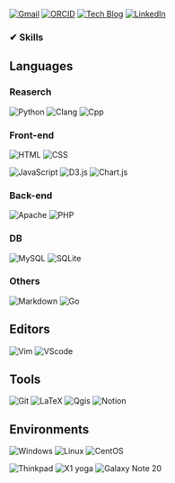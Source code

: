 [![Gmail](https://img.shields.io/badge/kilho.baek@gmail.com-EA4335?style=flat-square&logo=Gmail&logoColor=white&link=mailto:kilho.baek@gmail.com)](mailto:kilho.baek@gmail.com)
[![ORCID](https://img.shields.io/badge/ORCID-A6CE39?style=flat-square&logo=ORCID&logoColor=white&link=https://orcid.org/0000-0002-2703-7810)](https://orcid.org/0000-0002-2703-7810)
[![Tech Blog](https://img.shields.io/badge/dev--sci-lightgrey?style=flat-square&logo=GitHub&logoColor=181717&link=https://github.io/dev-sci/)](https://github.io/dev-sci/)
[![LinkedIn](https://img.shields.io/badge/LinkedIn-lightgrey?style=flat-square&logo=LinkedIn&logoColor=0A66C2&link=)]()
<!-- [![Linktree](https://img.shields.io/badge/Linktree-lightgrey?style=flat-square&logo=Linktree&logoColor=39E09B&link=https://linktr.ee/dev_sci)](https://linktr.ee/dev_sci) -->

### ✔ Skills
## Languages
### Reaserch
![Python](https://img.shields.io/badge/Python-3776AB?style=flat-square&logo=Python&logoColor=white)
![Clang](https://img.shields.io/badge/C--lang-A8B9CC?style=flat-square&logo=C&logoColor=white)
![Cpp](https://img.shields.io/badge/C++-00599C?style=flat-square&logo=C++&logoColor=white)

### Front-end
![HTML](https://img.shields.io/badge/HTML5-E34F26?style=flat-square&logo=HTML5&logoColor=white)
![CSS](https://img.shields.io/badge/CSS3-1572B6?style=flat-square&logo=CSS3&logoColor=white)

![JavaScript](https://img.shields.io/badge/JavaScript-F7DF1E?style=flat-square&logo=JavaScript&logoColor=white)
![D3.js](https://img.shields.io/badge/D3.js-F9A03C?style=flat-square&logo=D3.js&logoColor=white)
![Chart.js](https://img.shields.io/badge/Chart.js-FF6384?style=flat-square&logo=Chart.js&logoColor=white)

### Back-end
![Apache](https://img.shields.io/badge/Apache-D22128?style=flat-square&logo=Apache&logoColor=white)
![PHP](https://img.shields.io/badge/PHP-D22128?style=flat-square&logo=PHP&logoColor=white)

### DB
![MySQL](https://img.shields.io/badge/MySQL-4479A1?style=flat-square&logo=MySQL&logoColor=white)
![SQLite](https://img.shields.io/badge/SQLite-003B57?style=flat-square&logo=SQLite&logoColor=white)

### Others
![Markdown](https://img.shields.io/badge/Markdown-000000?style=flat-square&logo=Markdown&logoColor=white)
![Go](https://img.shields.io/badge/Go-00ADD8?style=flat-square&logo=Go&logoColor=white)

## Editors
![Vim](https://img.shields.io/badge/Vim-lightgrey?style=flat-square&logo=Vim&logoColor=019733)
![VScode](https://img.shields.io/badge/VScode-lightgrey?style=flat-square&logo=Visual%20Studio%20Code&logoColor=007ACC)

## Tools
![Git](https://img.shields.io/badge/Git-F05032?style=flat-square&logo=Git&logoColor=white)
![LaTeX](https://img.shields.io/badge/LaTeX-008080?style=flat-square&logo=LaTeX&logoColor=white)
![Qgis](https://img.shields.io/badge/Qgis-589632?style=flat-square&logo=Qgis&logoColor=white)
![Notion](https://img.shields.io/badge/Notion-000000?style=flat-square&logo=Notion&logoColor=white)

## Environments
![Windows](https://img.shields.io/badge/Windows-0078D6?style=flat-square&logo=Windows&logoColor=white)
![Linux](https://img.shields.io/badge/Linux-FCC624?style=flat-square&logo=Linux&logoColor=white)
![CentOS](https://img.shields.io/badge/CentOS-262577?style=flat-square&logo=CentOS&logoColor=white)

![Thinkpad](https://img.shields.io/badge/Thinkpad-E2231A?style=flat-square&logo=Lenovo&logoColor=white)
![X1 yoga](https://img.shields.io/badge/X1_yoga-EE2624?style=flat-square&logo=ThinkPad&logoColor=white)
![Galaxy Note 20](https://img.shields.io/badge/Galaxy_Note_20-1428A0?style=flat-square&logo=Samsung&logoColor=white)

<!---
<img src="https://img.shields.io/badge/CMake-lightgrey?style=flat-square&logo=CMake&logoColor=064F8C"/>
<img src="https://img.shields.io/badge/Windows_Terminal-lightgrey?style=flat-square&logo=Windows Terminal&logoColor=4D4D4D"/>

<img src="https://img.shields.io/badge/Blender-lightgrey?style=flat-square&logo=Blender&logoColor=F5792A"/>
<img src="https://img.shields.io/badge/Django-lightgrey?style=flat-square&logo=Django&logoColor=092E20"/>
<img src="https://img.shields.io/badge/Docker-lightgrey?style=flat-square&logo=Docker&logoColor=2496ED"/>
<img src="https://img.shields.io/badge/Kubernetes-lightgrey?style=flat-square&logo=Kubernetes&logoColor=326CE5"/>
<img src="https://img.shields.io/badge/Mendeley-lightgrey?style=flat-square&logo=Mendeley&logoColor=9D1620"/>
<img src="https://img.shields.io/badge/MongoDB-lightgrey?style=flat-square&logo=MongoDB&logoColor=47A248"/>
<img src="https://img.shields.io/badge/Node.js-lightgrey?style=flat-square&logo=Node.js&logoColor=339933"/>
<img src="https://img.shields.io/badge/PostgreSQL-lightgrey?style=flat-square&logo=PostgreSQL&logoColor=4169E1"/>
<img src="https://img.shields.io/badge/React-lightgrey?style=flat-square&logo=React&logoColor=61DAFB"/>
<img src="https://img.shields.io/badge/Slack-lightgrey?style=flat-square&logo=Slack&logoColor=4A154B"/>
<img src="https://img.shields.io/badge/TypeScript-lightgrey?style=flat-square&logo=TypeScript&logoColor=3178C6"/>
<img src="https://img.shields.io/badge/MariaDB-lightgrey?style=flat-square&logo=MariaDB&logoColor=003545"/>
<img src="https://img.shields.io/badge/arXiv-lightgrey?style=flat-square&logo=arXiv&logoColor=B31B1B"/>

- 👋 Hi, I’m @dev-sci
- 👀 I’m interested in ...
- 🌱 I’m currently learning ...
- 💞️ I’m looking to collaborate on ...
- 📫 How to reach me ...

dev-sci/dev-sci is a ✨ special ✨ repository because its `README.md` (this file) appears on your GitHub profile.
You can click the Preview link to take a look at your changes.
--->
